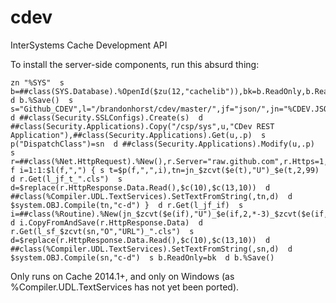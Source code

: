 cdev
====

InterSystems Cache Development API

To install the server-side components, run this absurd thing:

    zn "%SYS"  s b=##class(SYS.Database).%OpenId($zu(12,"cachelib")),bk=b.ReadOnly,b.ReadOnly=0  d b.%Save()  s s="Github_CDEV",l="/brandonhorst/cdev/master/",jf="json/",jn="%CDEV.JSON.",f="base,boolean,list,null,number,object,stream",if="includes.inc",sf="server/",sn="%CDEV.Server",u="/csp/sys/dev"  d ##class(Security.SSLConfigs).Create(s)  d ##class(Security.Applications).Copy("/csp/sys",u,"CDev REST Application"),##class(Security.Applications).Get(u,.p)  s p("DispatchClass")=sn  d ##class(Security.Applications).Modify(u,.p)  s r=##class(%Net.HttpRequest).%New(),r.Server="raw.github.com",r.Https=1,r.SSLConfiguration=s  f i=1:1:$l(f,",") { s t=$p(f,",",i),tn=jn_$zcvt($e(t),"U")_$e(t,2,99)  d r.Get(l_jf_t_".cls")  s d=$replace(r.HttpResponse.Data.Read(),$c(10),$c(13,10))  d ##class(%Compiler.UDL.TextServices).SetTextFromString(,tn,d)  d $system.OBJ.Compile(tn,"c-d") }  d r.Get(l_jf_if)  s i=##class(%Routine).%New(jn_$zcvt($e(if),"U")_$e(if,2,*-3)_$zcvt($e(if,*-2,99),"U"))  d i.CopyFromAndSave(r.HttpResponse.Data)  d r.Get(l_sf_$zcvt(sn,"O","URL")_".cls")  s d=$replace(r.HttpResponse.Data.Read(),$c(10),$c(13,10))  d ##class(%Compiler.UDL.TextServices).SetTextFromString(,sn,d)  d $system.OBJ.Compile(sn,"c-d")  s b.ReadOnly=bk  d b.%Save()

Only runs on Cache 2014.1+, and only on Windows (as %Compiler.UDL.TextServices has not yet been ported).